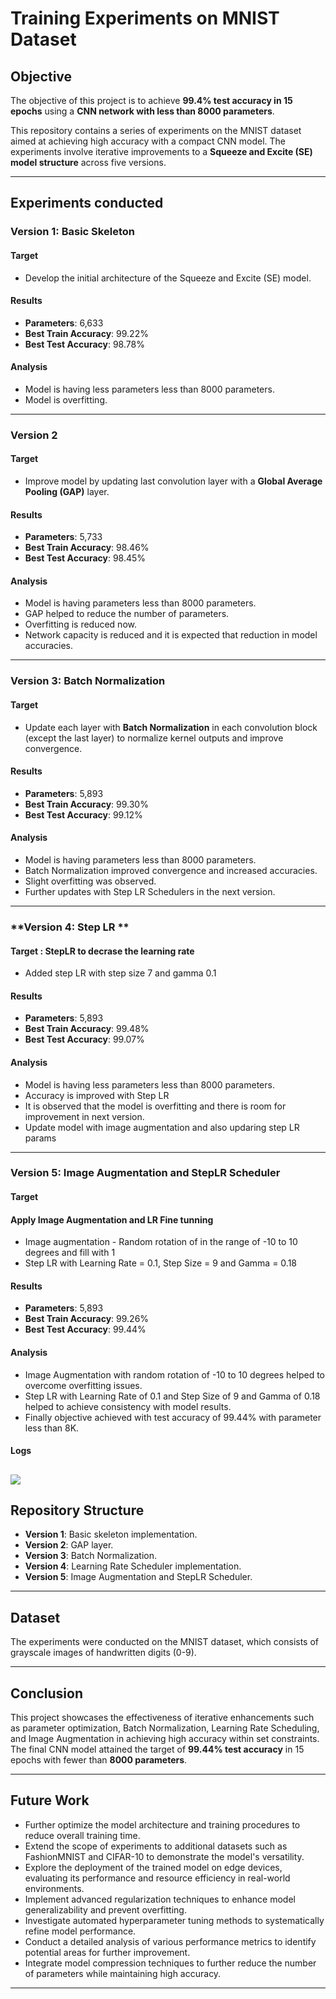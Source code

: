 # Training Experiments on MNIST Dataset

## Objective
The objective of this project is to achieve **99.4% test accuracy in 15 epochs** using a **CNN network with less than 8000 parameters**. 

This repository contains a series of experiments on the MNIST dataset aimed at achieving high accuracy with a compact CNN model. The experiments involve iterative improvements to a **Squeeze and Excite (SE) model structure** across five versions.

---

## Experiments conducted

### **Version 1: Basic Skeleton**
#### Target
- Develop the initial architecture of the Squeeze and Excite (SE) model.

#### Results
- **Parameters**: 6,633  
- **Best Train Accuracy**: 99.22%  
- **Best Test Accuracy**: 98.78%  

#### Analysis

- Model is having less parameters less than 8000 parameters.
- Model is overfitting.

---

### **Version 2**
#### Target
- Improve model by updating last convolution layer with a **Global Average Pooling (GAP)** layer.

#### Results
- **Parameters**: 5,733  
- **Best Train Accuracy**: 98.46%  
- **Best Test Accuracy**: 98.45%  

#### Analysis
- Model is having parameters less than 8000 parameters.
- GAP helped to reduce the number of parameters.
- Overfitting is reduced now.
- Network capacity is reduced and it is expected that reduction in model accuracies.

---

### **Version 3: Batch Normalization**
#### Target
- Update each layer with **Batch Normalization** in each convolution block (except the last layer) to normalize kernel outputs and improve convergence.

#### Results
- **Parameters**: 5,893  
- **Best Train Accuracy**: 99.30%  
- **Best Test Accuracy**: 99.12%  

#### Analysis
- Model is having parameters less than 8000 parameters.
- Batch Normalization improved convergence and increased accuracies.  
- Slight overfitting was observed.  
- Further updates with Step LR Schedulers in the next version.

---

### **Version 4: Step LR **
#### Target : StepLR to decrase the learning rate
- Added step LR with step size 7 and gamma 0.1

#### Results
- **Parameters**: 5,893  
- **Best Train Accuracy**: 99.48%  
- **Best Test Accuracy**: 99.07%  

#### Analysis
- Model is having less parameters less than 8000 parameters.
- Accuracy is improved with Step LR
- It is observed that the model is overfitting and there is room for improvement in next version.
- Update model with image augmentation and also updaring step LR params

---

### **Version 5: Image Augmentation and StepLR Scheduler**
#### Target
####  Apply Image Augmentation and LR Fine tunning
- Image augmentation - Random rotation of in the range of -10 to 10 degrees and fill with 1
- Step LR with Learning Rate = 0.1, Step Size = 9 and Gamma = 0.18

#### Results
- **Parameters**: 5,893  
- **Best Train Accuracy**: 99.26%  
- **Best Test Accuracy**: 99.44%  

#### Analysis
- Image Augmentation with random rotation of -10 to 10 degrees helped to overcome overfitting issues.
- Step LR with Learning Rate of 0.1 and Step Size of 9 and Gamma of 0.18 helped to achieve consistency with model results.  
- Finally objective achieved with test accuracy of 99.44% with parameter less than 8K.

#### Logs
![](Images/Final_Results.png)
---

## Repository Structure
- **Version 1**: Basic skeleton implementation.
- **Version 2**: GAP layer.
- **Version 3**: Batch Normalization.
- **Version 4**: Learning Rate Scheduler implementation.
- **Version 5**: Image Augmentation and StepLR Scheduler.

---

## Dataset
The experiments were conducted on the MNIST dataset, which consists of grayscale images of handwritten digits (0-9).

---

## Conclusion
This project showcases the effectiveness of iterative enhancements such as parameter optimization, Batch Normalization, Learning Rate Scheduling, and Image Augmentation in achieving high accuracy within set constraints. The final CNN model attained the target of **99.44% test accuracy** in 15 epochs with fewer than **8000 parameters**.

---

## Future Work
- Further optimize the model architecture and training procedures to reduce overall training time.
- Extend the scope of experiments to additional datasets such as FashionMNIST and CIFAR-10 to demonstrate the model's versatility.
- Explore the deployment of the trained model on edge devices, evaluating its performance and resource efficiency in real-world environments.
- Implement advanced regularization techniques to enhance model generalizability and prevent overfitting.
- Investigate automated hyperparameter tuning methods to systematically refine model performance.
- Conduct a detailed analysis of various performance metrics to identify potential areas for further improvement.
- Integrate model compression techniques to further reduce the number of parameters while maintaining high accuracy.

---
